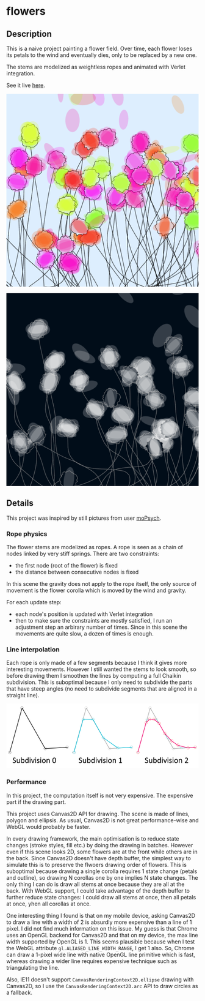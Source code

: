 # flowers

## Description
This is a naive project painting a flower field. Over time, each flower loses its petals to the wind and eventually dies, only to be replaced by a new one.

The stems are modelized as weightless ropes and animated with Verlet integration.



See it live [here](https://piellardj.github.io/flowers/?page%3Acanvas%3Afullscreen=true).

![Screenshot](src/readme/screenshot-1.png)

![Screenshot](src/readme/screenshot-2.png)

## Details

This project was inspired by still pictures from user [moPsych](https://github.com/moPsych).

### Rope physics
The flower stems are modelized as ropes. A rope is seen as a chain of nodes linked by very stiff springs. There are two constraints:
- the first node (root of the flower) is fixed
- the distance between consecutive nodes is fixed

In this scene the gravity does not apply to the rope itself, the only source of movement is the flower corolla which is moved by the wind and gravity.

For each update step:
- each node's position is updated with Verlet integration
- then to make sure the constraints are mostly satisfied, I run an adjustment step an arbirary number of times. Since in this scene the movements are quite slow, a dozen of times is enough.

### Line interpolation
Each rope is only made of a few segments because I think it gives more interesting movements. However I still wanted the stems to look smooth, so before drawing them I smoothen the lines by computing a full Chaikin subdivision. This is suboptimal because I only need to subdivide the parts that have steep angles (no need to subdivide segments that are aligned in a straight line).

![Screenshot](src/readme/chaikin.png)

### Performance
In this project, the computation itself is not very expensive. The expensive part if the drawing part.

This project uses Canvas2D API for drawing. The scene is made of lines, polygon and ellipsis. As usual, Canvas2D is not great performance-wise and WebGL would probably be faster.

In every drawing framework, the main optimisation is to reduce state changes (stroke styles, fill etc.) by doing the drawing in batches. However even if this scene looks 2D, some flowers are at the front while others are in the back. Since Canvas2D doesn't have depth buffer, the simplest way to simulate this is to preserve the flwoers drawing order of flowers. This is suboptimal because drawing a single corolla requires 1 state change (petals and outline), so drawing N corollas one by one implies N state changes. The only thing I can do is draw all stems at once because they are all at the back. With WebGL support, I could take advantage of the depth buffer to further reduce state changes: I could draw all stems at once, then all petals at once, yhen all corollas at once.

One interesting thing I found is that on my mobile device, asking Canvas2D to draw a line with a width of 2 is absurdly more expensive than a line of 1 pixel. I did not find much information on this issue. My guess is that Chrome uses an OpenGL backend for Canvas2D and that on my device, the max line width supported by OpenGL is 1. This seems plausible because when I test the WebGL attribute `gl.ALIASED_LINE_WIDTH_RANGE`, I get 1 also. So, Chrome can draw a 1-pixel wide line with native OpenGL line primitive which is fast, whereas drawing a wider line requires expensive technique such as triangulating the line.

Also, IE11 doesn't support `CanvasRenderingContext2D.ellipse` drawing with Canvas2D, so I use the `CanvasRenderingContext2D.arc` API to draw circles as a fallback.